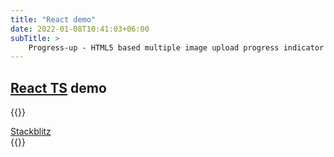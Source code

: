 ```yaml
---
title: "React demo"
date: 2022-01-08T10:41:03+06:00
subTitle: >
    Progress-up - HTML5 based multiple image upload progress indicator plugin demos
---
```


## [React TS](https://reactjs.org) demo

<!--
{{<rawhtml>}}
<div class="w-full">
<iframe
class="layout-frame"
src="https://stackblitz.com/edit/react-ts-iscadj?embed=1&file=index.tsx"></iframe>
</div>
{{</rawhtml>}}
-->

{{<rawhtml>}}
<div class="flex justify-center">
<a href="https://react-ts-iscadj.stackblitz.io" class="bg-blue-200 rounded shadow-md text-black px-4 py-3 no-underline">Stackblitz </a>
</div>
{{</rawhtml>}}


